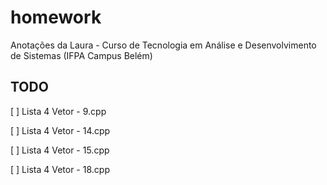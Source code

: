 # homework

Anotações da Laura - Curso de Tecnologia em Análise e Desenvolvimento de Sistemas (IFPA Campus Belém)

## TODO

[ ] Lista 4 Vetor - 9.cpp

[ ] Lista 4 Vetor - 14.cpp

[ ] Lista 4 Vetor - 15.cpp

[ ] Lista 4 Vetor - 18.cpp
